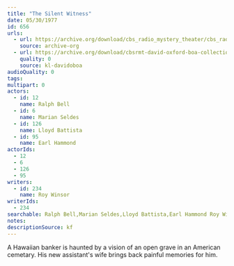 ```yaml
---
title: "The Silent Witness"
date: 05/30/1977
id: 656
urls: 
  - url: https://archive.org/download/cbs_radio_mystery_theater/cbs_radio_mystery_theater-0651-0700.zip/cbs_radio_mystery_theater-0651-0700%2Fcbsrmt_0656_the_silent_witness.mp3
    source: archive-org
  - url: https://archive.org/download/cbsrmt-david-oxford-boa-collection/CBSRMT-770530-0656-The-Silent-Witness-(128-48)_WBBM-JE-{BoA}.mp3
    quality: 0
    source: kl-davidoboa
audioQuality: 0
tags: 
multipart: 0
actors:  
  - id: 12
    name: Ralph Bell  
  - id: 6
    name: Marian Seldes  
  - id: 126
    name: Lloyd Battista  
  - id: 95
    name: Earl Hammond
actorIds:  
  - 12  
  - 6  
  - 126  
  - 95
writers:  
  - id: 234
    name: Roy Winsor
writerIds:  
  - 234
searchable: Ralph Bell,Marian Seldes,Lloyd Battista,Earl Hammond Roy Winsor
notes: 
descriptionSource: kf
---
```

A Hawaiian banker is haunted by a vision of an open grave in an American cemetary. His new assistant's wife brings back painful memories for him.